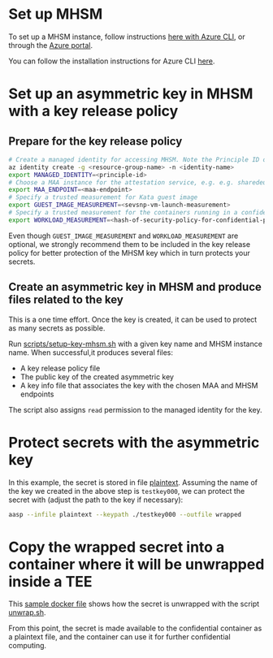 # Set up MHSM

To set up a MHSM instance, follow instructions [here with Azure CLI](https://learn.microsoft.com/en-us/azure/key-vault/managed-hsm/quick-create-cli),
or through the [Azure portal](https://ms.portal.azure.com/#view/HubsExtension/BrowseResource/resourceType/Microsoft.KeyVault%2FmanagedHSMs).

You can follow the installation instructions for Azure CLI [here](https://learn.microsoft.com/en-us/cli/azure/install-azure-cli).

# Set up an asymmetric key in MHSM with a key release policy

## Prepare for the key release policy
```bash
# Create a managed identity for accessing MHSM. Note the Principle ID of the identity
az identity create -g <resource-group-name> -n <identity-name>
export MANAGED_IDENTITY=<principle-id>
# Choose a MAA instance for the attestation service, e.g. e.g. sharedeus2.eus2.attest.azure.net
export MAA_ENDPOINT=<maa-endpoint>
# Specify a trusted measurement for Kata guest image
export GUEST_IMAGE_MEASUREMENT=<sevsnp-vm-launch-measurement>
# Specify a trusted measurement for the containers running in a confidential pod
export WORKLOAD_MEASUREMENT=<hash-of-security-policy-for-confidential-pod>
```

Even though `GUEST_IMAGE_MEASUREMENT` and `WORKLOAD_MEASUREMENT` are optional,
we strongly recommend them to be included in the key release policy for
better protection of the MHSM key which in turn protects your secrets.

## Create an asymmetric key in MHSM and produce files related to the key

This is a one time effort. Once the key is created, it can be used to protect
as many secrets as possible.

Run [scripts/setup-key-mhsm.sh](https://github.com/container-investigations/aaa/blob/master/scripts/setup-key-mhsm.sh)
with a given key name and MHSM instance name. When successful,it produces
several files:

* A key release policy file
* The public key of the created asymmetric key
* A key info file that associates the key with the chosen MAA and MHSM endpoints

The script also assigns `read` permission to the managed identity for the key.

# Protect secrets with the asymmetric key

In this example, the secret is stored in file [plaintext](plaintext). Assuming
the name of the key we created in the above step is `testkey000`, we can
protect the secret with (adjust the path to the key if necessary):

```bash
aasp --infile plaintext --keypath ./testkey000 --outfile wrapped
```

# Copy the wrapped secret into a container where it will be unwrapped inside a TEE

This [sample docker file](https://github.com/container-investigations/aaa/blob/master/docker/Dockerfile.sample)
shows how the secret is unwrapped with the script [unwrap.sh](https://github.com/container-investigations/aaa/blob/master/scripts/unwrap.sh).

From this point, the secret is made available to the confidential container as
a plaintext file, and the container can use it for further confidential computing.





